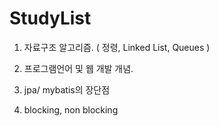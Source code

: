 # StudyList

1.	자료구조 알고리즘. ( 정령, Linked List, Queues )

2.	프로그램언어 및 웹 개발 개념.

3.  jpa/ mybatis의 장단점

4.  blocking, non blocking
